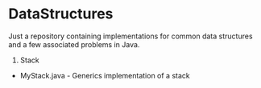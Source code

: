 # DataStructures
Just a repository containing implementations for common data structures and a few associated problems in Java.

1. Stack

* MyStack.java - Generics implementation of a stack
